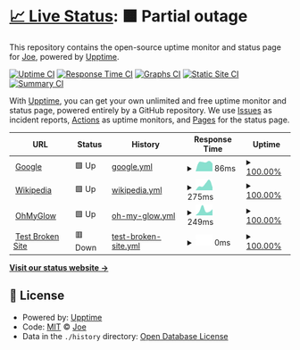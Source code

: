 # [📈 Live Status](https://joetsuihk.github.io/upptime): <!--live status--> **🟧 Partial outage**

This repository contains the open-source uptime monitor and status page for [Joe](http://www.joetsuihk.com), powered by [Upptime](https://github.com/upptime/upptime).

[![Uptime CI](https://github.com/joetsuihk/upptime/workflows/Uptime%20CI/badge.svg)](https://github.com/joetsuihk/upptime/actions?query=workflow%3A%22Uptime+CI%22)
[![Response Time CI](https://github.com/joetsuihk/upptime/workflows/Response%20Time%20CI/badge.svg)](https://github.com/joetsuihk/upptime/actions?query=workflow%3A%22Response+Time+CI%22)
[![Graphs CI](https://github.com/joetsuihk/upptime/workflows/Graphs%20CI/badge.svg)](https://github.com/joetsuihk/upptime/actions?query=workflow%3A%22Graphs+CI%22)
[![Static Site CI](https://github.com/joetsuihk/upptime/workflows/Static%20Site%20CI/badge.svg)](https://github.com/joetsuihk/upptime/actions?query=workflow%3A%22Static+Site+CI%22)
[![Summary CI](https://github.com/joetsuihk/upptime/workflows/Summary%20CI/badge.svg)](https://github.com/joetsuihk/upptime/actions?query=workflow%3A%22Summary+CI%22)

With [Upptime](https://upptime.js.org), you can get your own unlimited and free uptime monitor and status page, powered entirely by a GitHub repository. We use [Issues](https://github.com/joetsuihk/upptime/issues) as incident reports, [Actions](https://github.com/joetsuihk/upptime/actions) as uptime monitors, and [Pages](https://joetsuihk.github.io/upptime) for the status page.

<!--start: status pages-->
<!-- This summary is generated by Upptime (https://github.com/upptime/upptime) -->
<!-- Do not edit this manually, your changes will be overwritten -->
<!-- prettier-ignore -->
| URL | Status | History | Response Time | Uptime |
| --- | ------ | ------- | ------------- | ------ |
| <img alt="" src="https://icons.duckduckgo.com/ip3/www.google.com.ico" height="13"> [Google](https://www.google.com) | 🟩 Up | [google.yml](https://github.com/joetsuihk/upptime/commits/HEAD/history/google.yml) | <details><summary><img alt="Response time graph" src="./graphs/google/response-time-week.png" height="20"> 86ms</summary><br><a href="https://joetsuihk.github.io/upptime/history/google"><img alt="Response time 99" src="https://img.shields.io/endpoint?url=https%3A%2F%2Fraw.githubusercontent.com%2Fjoetsuihk%2Fupptime%2FHEAD%2Fapi%2Fgoogle%2Fresponse-time.json"></a><br><a href="https://joetsuihk.github.io/upptime/history/google"><img alt="24-hour response time 112" src="https://img.shields.io/endpoint?url=https%3A%2F%2Fraw.githubusercontent.com%2Fjoetsuihk%2Fupptime%2FHEAD%2Fapi%2Fgoogle%2Fresponse-time-day.json"></a><br><a href="https://joetsuihk.github.io/upptime/history/google"><img alt="7-day response time 86" src="https://img.shields.io/endpoint?url=https%3A%2F%2Fraw.githubusercontent.com%2Fjoetsuihk%2Fupptime%2FHEAD%2Fapi%2Fgoogle%2Fresponse-time-week.json"></a><br><a href="https://joetsuihk.github.io/upptime/history/google"><img alt="30-day response time 146" src="https://img.shields.io/endpoint?url=https%3A%2F%2Fraw.githubusercontent.com%2Fjoetsuihk%2Fupptime%2FHEAD%2Fapi%2Fgoogle%2Fresponse-time-month.json"></a><br><a href="https://joetsuihk.github.io/upptime/history/google"><img alt="1-year response time 99" src="https://img.shields.io/endpoint?url=https%3A%2F%2Fraw.githubusercontent.com%2Fjoetsuihk%2Fupptime%2FHEAD%2Fapi%2Fgoogle%2Fresponse-time-year.json"></a></details> | <details><summary><a href="https://joetsuihk.github.io/upptime/history/google">100.00%</a></summary><a href="https://joetsuihk.github.io/upptime/history/google"><img alt="All-time uptime 100.00%" src="https://img.shields.io/endpoint?url=https%3A%2F%2Fraw.githubusercontent.com%2Fjoetsuihk%2Fupptime%2FHEAD%2Fapi%2Fgoogle%2Fuptime.json"></a><br><a href="https://joetsuihk.github.io/upptime/history/google"><img alt="24-hour uptime 100.00%" src="https://img.shields.io/endpoint?url=https%3A%2F%2Fraw.githubusercontent.com%2Fjoetsuihk%2Fupptime%2FHEAD%2Fapi%2Fgoogle%2Fuptime-day.json"></a><br><a href="https://joetsuihk.github.io/upptime/history/google"><img alt="7-day uptime 100.00%" src="https://img.shields.io/endpoint?url=https%3A%2F%2Fraw.githubusercontent.com%2Fjoetsuihk%2Fupptime%2FHEAD%2Fapi%2Fgoogle%2Fuptime-week.json"></a><br><a href="https://joetsuihk.github.io/upptime/history/google"><img alt="30-day uptime 100.00%" src="https://img.shields.io/endpoint?url=https%3A%2F%2Fraw.githubusercontent.com%2Fjoetsuihk%2Fupptime%2FHEAD%2Fapi%2Fgoogle%2Fuptime-month.json"></a><br><a href="https://joetsuihk.github.io/upptime/history/google"><img alt="1-year uptime 100.00%" src="https://img.shields.io/endpoint?url=https%3A%2F%2Fraw.githubusercontent.com%2Fjoetsuihk%2Fupptime%2FHEAD%2Fapi%2Fgoogle%2Fuptime-year.json"></a></details>
| <img alt="" src="https://icons.duckduckgo.com/ip3/en.wikipedia.org.ico" height="13"> [Wikipedia](https://en.wikipedia.org) | 🟩 Up | [wikipedia.yml](https://github.com/joetsuihk/upptime/commits/HEAD/history/wikipedia.yml) | <details><summary><img alt="Response time graph" src="./graphs/wikipedia/response-time-week.png" height="20"> 275ms</summary><br><a href="https://joetsuihk.github.io/upptime/history/wikipedia"><img alt="Response time 207" src="https://img.shields.io/endpoint?url=https%3A%2F%2Fraw.githubusercontent.com%2Fjoetsuihk%2Fupptime%2FHEAD%2Fapi%2Fwikipedia%2Fresponse-time.json"></a><br><a href="https://joetsuihk.github.io/upptime/history/wikipedia"><img alt="24-hour response time 175" src="https://img.shields.io/endpoint?url=https%3A%2F%2Fraw.githubusercontent.com%2Fjoetsuihk%2Fupptime%2FHEAD%2Fapi%2Fwikipedia%2Fresponse-time-day.json"></a><br><a href="https://joetsuihk.github.io/upptime/history/wikipedia"><img alt="7-day response time 275" src="https://img.shields.io/endpoint?url=https%3A%2F%2Fraw.githubusercontent.com%2Fjoetsuihk%2Fupptime%2FHEAD%2Fapi%2Fwikipedia%2Fresponse-time-week.json"></a><br><a href="https://joetsuihk.github.io/upptime/history/wikipedia"><img alt="30-day response time 226" src="https://img.shields.io/endpoint?url=https%3A%2F%2Fraw.githubusercontent.com%2Fjoetsuihk%2Fupptime%2FHEAD%2Fapi%2Fwikipedia%2Fresponse-time-month.json"></a><br><a href="https://joetsuihk.github.io/upptime/history/wikipedia"><img alt="1-year response time 207" src="https://img.shields.io/endpoint?url=https%3A%2F%2Fraw.githubusercontent.com%2Fjoetsuihk%2Fupptime%2FHEAD%2Fapi%2Fwikipedia%2Fresponse-time-year.json"></a></details> | <details><summary><a href="https://joetsuihk.github.io/upptime/history/wikipedia">100.00%</a></summary><a href="https://joetsuihk.github.io/upptime/history/wikipedia"><img alt="All-time uptime 100.00%" src="https://img.shields.io/endpoint?url=https%3A%2F%2Fraw.githubusercontent.com%2Fjoetsuihk%2Fupptime%2FHEAD%2Fapi%2Fwikipedia%2Fuptime.json"></a><br><a href="https://joetsuihk.github.io/upptime/history/wikipedia"><img alt="24-hour uptime 100.00%" src="https://img.shields.io/endpoint?url=https%3A%2F%2Fraw.githubusercontent.com%2Fjoetsuihk%2Fupptime%2FHEAD%2Fapi%2Fwikipedia%2Fuptime-day.json"></a><br><a href="https://joetsuihk.github.io/upptime/history/wikipedia"><img alt="7-day uptime 100.00%" src="https://img.shields.io/endpoint?url=https%3A%2F%2Fraw.githubusercontent.com%2Fjoetsuihk%2Fupptime%2FHEAD%2Fapi%2Fwikipedia%2Fuptime-week.json"></a><br><a href="https://joetsuihk.github.io/upptime/history/wikipedia"><img alt="30-day uptime 100.00%" src="https://img.shields.io/endpoint?url=https%3A%2F%2Fraw.githubusercontent.com%2Fjoetsuihk%2Fupptime%2FHEAD%2Fapi%2Fwikipedia%2Fuptime-month.json"></a><br><a href="https://joetsuihk.github.io/upptime/history/wikipedia"><img alt="1-year uptime 100.00%" src="https://img.shields.io/endpoint?url=https%3A%2F%2Fraw.githubusercontent.com%2Fjoetsuihk%2Fupptime%2FHEAD%2Fapi%2Fwikipedia%2Fuptime-year.json"></a></details>
| <img alt="" src="https://icons.duckduckgo.com/ip3/www.ohmyglow.co.ico" height="13"> [OhMyGlow](https://www.ohmyglow.co) | 🟩 Up | [oh-my-glow.yml](https://github.com/joetsuihk/upptime/commits/HEAD/history/oh-my-glow.yml) | <details><summary><img alt="Response time graph" src="./graphs/oh-my-glow/response-time-week.png" height="20"> 249ms</summary><br><a href="https://joetsuihk.github.io/upptime/history/oh-my-glow"><img alt="Response time 293" src="https://img.shields.io/endpoint?url=https%3A%2F%2Fraw.githubusercontent.com%2Fjoetsuihk%2Fupptime%2FHEAD%2Fapi%2Foh-my-glow%2Fresponse-time.json"></a><br><a href="https://joetsuihk.github.io/upptime/history/oh-my-glow"><img alt="24-hour response time 94" src="https://img.shields.io/endpoint?url=https%3A%2F%2Fraw.githubusercontent.com%2Fjoetsuihk%2Fupptime%2FHEAD%2Fapi%2Foh-my-glow%2Fresponse-time-day.json"></a><br><a href="https://joetsuihk.github.io/upptime/history/oh-my-glow"><img alt="7-day response time 249" src="https://img.shields.io/endpoint?url=https%3A%2F%2Fraw.githubusercontent.com%2Fjoetsuihk%2Fupptime%2FHEAD%2Fapi%2Foh-my-glow%2Fresponse-time-week.json"></a><br><a href="https://joetsuihk.github.io/upptime/history/oh-my-glow"><img alt="30-day response time 222" src="https://img.shields.io/endpoint?url=https%3A%2F%2Fraw.githubusercontent.com%2Fjoetsuihk%2Fupptime%2FHEAD%2Fapi%2Foh-my-glow%2Fresponse-time-month.json"></a><br><a href="https://joetsuihk.github.io/upptime/history/oh-my-glow"><img alt="1-year response time 293" src="https://img.shields.io/endpoint?url=https%3A%2F%2Fraw.githubusercontent.com%2Fjoetsuihk%2Fupptime%2FHEAD%2Fapi%2Foh-my-glow%2Fresponse-time-year.json"></a></details> | <details><summary><a href="https://joetsuihk.github.io/upptime/history/oh-my-glow">100.00%</a></summary><a href="https://joetsuihk.github.io/upptime/history/oh-my-glow"><img alt="All-time uptime 100.00%" src="https://img.shields.io/endpoint?url=https%3A%2F%2Fraw.githubusercontent.com%2Fjoetsuihk%2Fupptime%2FHEAD%2Fapi%2Foh-my-glow%2Fuptime.json"></a><br><a href="https://joetsuihk.github.io/upptime/history/oh-my-glow"><img alt="24-hour uptime 100.00%" src="https://img.shields.io/endpoint?url=https%3A%2F%2Fraw.githubusercontent.com%2Fjoetsuihk%2Fupptime%2FHEAD%2Fapi%2Foh-my-glow%2Fuptime-day.json"></a><br><a href="https://joetsuihk.github.io/upptime/history/oh-my-glow"><img alt="7-day uptime 100.00%" src="https://img.shields.io/endpoint?url=https%3A%2F%2Fraw.githubusercontent.com%2Fjoetsuihk%2Fupptime%2FHEAD%2Fapi%2Foh-my-glow%2Fuptime-week.json"></a><br><a href="https://joetsuihk.github.io/upptime/history/oh-my-glow"><img alt="30-day uptime 100.00%" src="https://img.shields.io/endpoint?url=https%3A%2F%2Fraw.githubusercontent.com%2Fjoetsuihk%2Fupptime%2FHEAD%2Fapi%2Foh-my-glow%2Fuptime-month.json"></a><br><a href="https://joetsuihk.github.io/upptime/history/oh-my-glow"><img alt="1-year uptime 100.00%" src="https://img.shields.io/endpoint?url=https%3A%2F%2Fraw.githubusercontent.com%2Fjoetsuihk%2Fupptime%2FHEAD%2Fapi%2Foh-my-glow%2Fuptime-year.json"></a></details>
| <img alt="" src="https://icons.duckduckgo.com/ip3/thissitedoesnotexist.koj.co.ico" height="13"> [Test Broken Site](https://thissitedoesnotexist.koj.co) | 🟥 Down | [test-broken-site.yml](https://github.com/joetsuihk/upptime/commits/HEAD/history/test-broken-site.yml) | <details><summary><img alt="Response time graph" src="./graphs/test-broken-site/response-time-week.png" height="20"> 0ms</summary><br><a href="https://joetsuihk.github.io/upptime/history/test-broken-site"><img alt="Response time 0" src="https://img.shields.io/endpoint?url=https%3A%2F%2Fraw.githubusercontent.com%2Fjoetsuihk%2Fupptime%2FHEAD%2Fapi%2Ftest-broken-site%2Fresponse-time.json"></a><br><a href="https://joetsuihk.github.io/upptime/history/test-broken-site"><img alt="24-hour response time 0" src="https://img.shields.io/endpoint?url=https%3A%2F%2Fraw.githubusercontent.com%2Fjoetsuihk%2Fupptime%2FHEAD%2Fapi%2Ftest-broken-site%2Fresponse-time-day.json"></a><br><a href="https://joetsuihk.github.io/upptime/history/test-broken-site"><img alt="7-day response time 0" src="https://img.shields.io/endpoint?url=https%3A%2F%2Fraw.githubusercontent.com%2Fjoetsuihk%2Fupptime%2FHEAD%2Fapi%2Ftest-broken-site%2Fresponse-time-week.json"></a><br><a href="https://joetsuihk.github.io/upptime/history/test-broken-site"><img alt="30-day response time 0" src="https://img.shields.io/endpoint?url=https%3A%2F%2Fraw.githubusercontent.com%2Fjoetsuihk%2Fupptime%2FHEAD%2Fapi%2Ftest-broken-site%2Fresponse-time-month.json"></a><br><a href="https://joetsuihk.github.io/upptime/history/test-broken-site"><img alt="1-year response time 0" src="https://img.shields.io/endpoint?url=https%3A%2F%2Fraw.githubusercontent.com%2Fjoetsuihk%2Fupptime%2FHEAD%2Fapi%2Ftest-broken-site%2Fresponse-time-year.json"></a></details> | <details><summary><a href="https://joetsuihk.github.io/upptime/history/test-broken-site">100.00%</a></summary><a href="https://joetsuihk.github.io/upptime/history/test-broken-site"><img alt="All-time uptime 100.00%" src="https://img.shields.io/endpoint?url=https%3A%2F%2Fraw.githubusercontent.com%2Fjoetsuihk%2Fupptime%2FHEAD%2Fapi%2Ftest-broken-site%2Fuptime.json"></a><br><a href="https://joetsuihk.github.io/upptime/history/test-broken-site"><img alt="24-hour uptime 100.00%" src="https://img.shields.io/endpoint?url=https%3A%2F%2Fraw.githubusercontent.com%2Fjoetsuihk%2Fupptime%2FHEAD%2Fapi%2Ftest-broken-site%2Fuptime-day.json"></a><br><a href="https://joetsuihk.github.io/upptime/history/test-broken-site"><img alt="7-day uptime 100.00%" src="https://img.shields.io/endpoint?url=https%3A%2F%2Fraw.githubusercontent.com%2Fjoetsuihk%2Fupptime%2FHEAD%2Fapi%2Ftest-broken-site%2Fuptime-week.json"></a><br><a href="https://joetsuihk.github.io/upptime/history/test-broken-site"><img alt="30-day uptime 100.00%" src="https://img.shields.io/endpoint?url=https%3A%2F%2Fraw.githubusercontent.com%2Fjoetsuihk%2Fupptime%2FHEAD%2Fapi%2Ftest-broken-site%2Fuptime-month.json"></a><br><a href="https://joetsuihk.github.io/upptime/history/test-broken-site"><img alt="1-year uptime 100.00%" src="https://img.shields.io/endpoint?url=https%3A%2F%2Fraw.githubusercontent.com%2Fjoetsuihk%2Fupptime%2FHEAD%2Fapi%2Ftest-broken-site%2Fuptime-year.json"></a></details>

<!--end: status pages-->

[**Visit our status website →**](https://joetsuihk.github.io/upptime)

## 📄 License

- Powered by: [Upptime](https://github.com/upptime/upptime)
- Code: [MIT](./LICENSE) © [Joe](http://www.joetsuihk.com)
- Data in the `./history` directory: [Open Database License](https://opendatacommons.org/licenses/odbl/1-0/)
